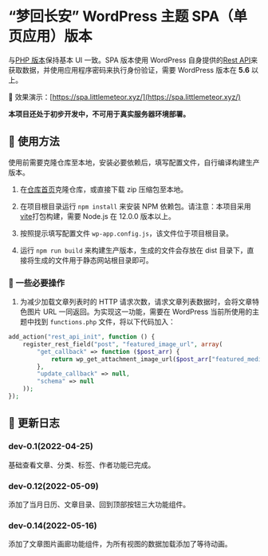 # “梦回长安” WordPress 主题 SPA（单页应用）版本

与[PHP 版本](https://github.com/cbhh/wordpress-theme)保持基本 UI 一致。SPA 版本使用 WordPress 自身提供的[Rest API](https://developer.wordpress.org/rest-api/)来获取数据，并使用应用程序密码来执行身份验证，需要 WordPress 版本在 **5.6** 以上。

🍪 效果演示：[https://spa.littlemeteor.xyz/](https://spa.littlemeteor.xyz/)

**本项目还处于初步开发中，不可用于真实服务器环境部署。**

## 🍜 使用方法

使用前需要克隆仓库至本地，安装必要依赖后，填写配置文件，自行编译构建生产版本。

1. 在[仓库首页](https://github.com/cbhh/wordpress-theme-spa)克隆仓库，或直接下载 zip 压缩包至本地。

2. 在项目根目录运行 `npm install` 来安装 NPM 依赖包。请注意：本项目采用[vite](https://cn.vitejs.dev)打包构建，需要 Node.js 在 12.0.0 版本以上。

3. 按照提示填写配置文件 `wp-app.config.js`，该文件位于项目根目录。

4. 运行 `npm run build` 来构建生产版本，生成的文件会存放在 dist 目录下，直接将生成的文件用于静态网站根目录即可。

### 🥚 一些必要操作

1. 为减少加载文章列表时的 HTTP 请求次数，请求文章列表数据时，会将文章特色图片 URL 一同返回。为实现这一功能，需要在 WordPress 当前所使用的主题中找到 `functions.php` 文件，将以下代码加入：

```php
add_action("rest_api_init", function () {
    register_rest_field("post", "featured_image_url", array(
        "get_callback" => function ($post_arr) {
            return wp_get_attachment_image_url($post_arr["featured_media"], "full");
        },
        "update_callback" => null,
        "schema" => null
    ));
});
```

## 🍭 更新日志

### dev-0.1(2022-04-25)

基础查看文章、分类、标签、作者功能已完成。

### dev-0.12(2022-05-09)

添加了当月日历、文章目录、回到顶部按钮三大功能组件。

### dev-0.14(2022-05-16)

添加了文章图片画廊功能组件，为所有视图的数据加载添加了等待动画。
